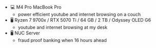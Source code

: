 - 💻 M4 Pro MacBook Pro
  - power efficient youtube and internet browsing on a couch
- 🖥️ Ryzen 7 9700x / RTX 5070 Ti / 64 GB / 2 TB / Odyssey OLED G6
  - youtube and internet browsing at my desk
- 🖥️ NUC Server
  - fraud proof banking when 16 hours ahead
